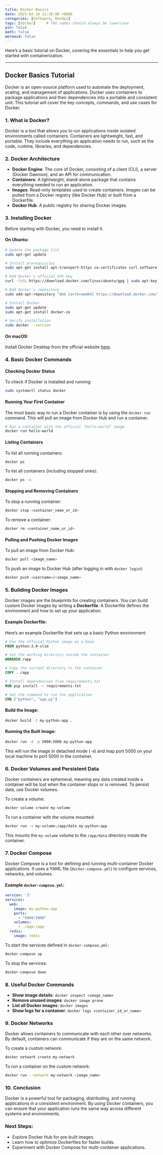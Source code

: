 ```yaml
---
title: Docker Basics
date: 2025-02-16 21:16:00 +0800
categories: [Software, DevOps]
tags: [docker]     # TAG names should always be lowercase
pin: false
math: false
mermaid: false
---
```


Here’s a basic tutorial on Docker, covering the essentials to help you get started with containerization.

---

## Docker Basics Tutorial

Docker is an open-source platform used to automate the deployment, scaling, and management of applications.
Docker uses containers to package applications and their dependencies into a portable and consistent unit.
This tutorial will cover the key concepts, commands, and use cases for Docker.

### 1. **What is Docker?**

Docker is a tool that allows you to run applications inside isolated environments called containers.
Containers are lightweight, fast, and portable. They include everything an application needs to run,
such as the code, runtime, libraries, and dependencies.

### 2. **Docker Architecture**
- **Docker Engine**: The core of Docker, consisting of a client (CLI), a server (Docker Daemon), and an API for communication.
- **Containers**: A lightweight, stand-alone package that contains everything needed to run an application.
- **Images**: Read-only templates used to create containers. Images can be pulled from a Docker registry (like Docker Hub) or built from a Dockerfile.
- **Docker Hub**: A public registry for sharing Docker images.

### 3. **Installing Docker**

Before starting with Docker, you need to install it.

#### On Ubuntu:
```bash
# Update the package list
sudo apt-get update

# Install prerequisites
sudo apt-get install apt-transport-https ca-certificates curl software-properties-common

# Add Docker's official GPG key
curl -fsSL https://download.docker.com/linux/ubuntu/gpg | sudo apt-key add -

# Add Docker's repository
sudo add-apt-repository "deb [arch=amd64] https://download.docker.com/linux/ubuntu $(lsb_release -cs) stable"

# Install Docker
sudo apt-get update
sudo apt-get install docker-ce

# Verify installation
sudo docker --version
```

#### On macOS:
Install Docker Desktop from the official website [here](https://www.docker.com/products/docker-desktop/).

### 4. **Basic Docker Commands**

#### Checking Docker Status
To check if Docker is installed and running:
```bash
sudo systemctl status docker
```

#### Running Your First Container

The most basic way to run a Docker container is by using the `docker run` command. This will pull an image from Docker Hub and run a container.

```bash
# Run a container with the official "hello-world" image
docker run hello-world
```

#### Listing Containers
To list all running containers:
```bash
docker ps
```

To list all containers (including stopped ones):
```bash
docker ps -a
```

#### Stopping and Removing Containers

To stop a running container:
```bash
docker stop <container_name_or_id>
```

To remove a container:
```bash
docker rm <container_name_or_id>
```

#### Pulling and Pushing Docker Images

To pull an image from Docker Hub:
```bash
docker pull <image_name>
```

To push an image to Docker Hub (after logging in with `docker login`):
```bash
docker push <username>/<image_name>
```

### 5. **Building Docker Images**

Docker images are the blueprints for creating containers. You can build custom Docker images by writing a **Dockerfile**. A Dockerfile defines the environment and how to set up your application.

#### Example Dockerfile:
Here’s an example Dockerfile that sets up a basic Python environment:

```Dockerfile
# Use the official Python image as a base
FROM python:3.9-slim

# Set the working directory inside the container
WORKDIR /app

# Copy the current directory to the container
COPY . /app

# Install dependencies from requirements.txt
RUN pip install -r requirements.txt

# Set the command to run the application
CMD ["python", "app.py"]
```

#### Build the Image:
```bash
docker build -t my-python-app .
```

#### Running the Built Image:
```bash
docker run -d -p 5000:5000 my-python-app
```

This will run the image in detached mode (`-d`) and map port 5000 on your local machine to port 5000 in the container.

### 6. **Docker Volumes and Persistent Data**

Docker containers are ephemeral, meaning any data created inside a container will be lost when the container stops or is removed. To persist data, use Docker volumes.

To create a volume:
```bash
docker volume create my-volume
```

To run a container with the volume mounted:
```bash
docker run -v my-volume:/app/data my-python-app
```

This mounts the `my-volume` volume to the `/app/data` directory inside the container.

### 7. **Docker Compose**

Docker Compose is a tool for defining and running multi-container Docker applications. It uses a YAML file (`docker-compose.yml`) to configure services, networks, and volumes.

#### Example `docker-compose.yml`:

```yaml
version: '3'
services:
  web:
    image: my-python-app
    ports:
      - "5000:5000"
    volumes:
      - ./app:/app
  redis:
    image: redis
```

To start the services defined in `docker-compose.yml`:
```bash
docker-compose up
```

To stop the services:
```bash
docker-compose down
```

### 8. **Useful Docker Commands**

- **Show image details**: `docker inspect <image_name>`
- **Remove unused images**: `docker image prune`
- **List all Docker images**: `docker images`
- **Show logs for a container**: `docker logs <container_id_or_name>`

### 9. **Docker Networks**

Docker allows containers to communicate with each other over networks.
By default, containers can communicate if they are on the same network.

To create a custom network:
```bash
docker network create my-network
```

To run a container on the custom network:
```bash
docker run --network my-network <image_name>
```

### 10. **Conclusion**

Docker is a powerful tool for packaging, distributing, and running applications in a consistent environment.
By using Docker containers, you can ensure that your application runs the same way across different systems and environments.

### Next Steps:
- Explore Docker Hub for pre-built images.
- Learn how to optimize Dockerfiles for faster builds.
- Experiment with Docker Compose for multi-container applications.
